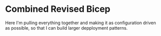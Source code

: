 # Combined Revised Bicep

Here I'm pulling everything together and making it as configuration driven as possible, so that I can build larger depployment patterns.
